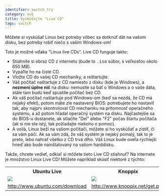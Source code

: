 ```yaml
---
identifier: switch_try
category: svk
title: Vyskúšajte "Live CD"
tags: switch
---
```


Môžete si vyskúšať Linux bez potreby vôbec sa dotknúť dát na vašom disku, bez potreby robiť niečo s vaším Windows-om!

Toto je možné vďaka "Linux live CDs". Live CD funguje takto:

<ul>

<li>Stiahnite si obraz CD z internetu (bude to <tt>.iso</tt> súbor, s veľkosťou okolo 650 MB). </li>

<li>Vypáľte ho na čisté CD.</li>

<li>Vložte CD do vašej CD mechaniky, a reštartujte.</li>

<li>Váš počítač naštartuje z CD namiesto z disku (kde je Windows), a <b>nezmení úplne nič</b> na disku: 
nemusíte sa báť o Windows a o vaše dáta, stále tam budú keď spustíte počítač bez CD.</li>

<li>Ak váš počítač naštartuje pod Windows-om (keď sa nezdá, že CD má nejaký efekt), potom máte zle nastavený BIOS: potrebujete ho nastaviť tak, aby najprv skontroloval CD mechaniku na prítomnosť operačného systému, a až potom hľadal operačný systém na disku. Najčastejšie sa do BIOS-u dostanete, ak stlačíte "Del" alebo "F2" počas štartu počítača (ak si nie ste istý, tak požiadajte niekoho o pomoc).</li>

<li>A voilà, Linux beží na vašom počítači, môžete si ho vyskúšať a zistiť, či sa vám páči. Ak sa vám zdá, že váš systém je nejaký pomalý, tak to je preto, lebo nahrať všetko z CD trvá dlho. Váš Linux bude oveľa rýchlejší hneď ako bude nainštalovaný na vašom harddisku.</li>

</ul>

Takže, chcete vedieť, odkiaľ si môžete tieto Live CD stiahnuť? Na internete je množstvo Linux Live CD! Môžete napríklad skúsiť niektoré z týchto:

<table cols="2">
<tr>
<th>Ubuntu Live</th>
<th>Knoppix</th>
</tr>

<tr>
<td><a href="/img/ubuntu.png"><img src="/img/ubuntu_thumbnail.png" /></a></td>
<td><a href="/img/knoppix.png"><img src="/img/knoppix_thumbnail.png" /></a></td>
</tr>

<tr>
<td><a 
href="http://www.ubuntu.com/download">http://www.ubuntu.com/download</a></td>
<td><a 
href="http://www.knoppix.net/get.php">http://www.knoppix.net/get.php</a></td>
</tr>

</table>

